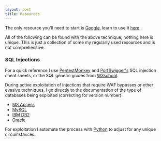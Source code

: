 ```yaml
---
layout: post
title: Resources
---
```


The only resource you'll need to start is [Google](https://google.com/), learn to use it [here](https://tryhackme.com/resources/blog/google-fu "TryHackMe - GoogleFu").

All of the following can be found with the above technique, nothing here is unique.
This is just a collection of some my regularly used resources and is not comprehensive.

### SQL Injections
For a quick reference I use [PentestMonkey](
https://pentestmonkey.net/category/cheat-sheet/sql-injection "PenTestMonkey's SQL Injection Cheat Sheet") and [PortSwigger's](https://portswigger.net/web-security/sql-injection/cheat-sheet "PortSwigger's SQL Injection Cheat Sheet") SQL injection cheat sheets, or the SQL generic guides from [W3school](https://www.w3schools.com/sql/sql_quickref.asp). 

During active exploitation of injections that require WAF bypasses or other evasive techniques, I go directly to the documentation of the type of databases being exploited (correcting for version number). 
+ [MS Access](https://learn.microsoft.com/en-us/office/client-developer/access/desktop-database-reference/overview-of-the-access-sql-reference)
+ [MySQL](https://dev.mysql.com/doc/refman/8.0/en/dynindex-statement.html)
+ [IBM DB2](https://www.ibm.com/docs/en/db2-for-zos/11?topic=db2-sql)
+ [Oracle](https://docs.oracle.com/en/database/oracle/oracle-database/19/sqlrf/)

For exploitation I automate the process with [Python](https://www.learnpython.org/) to adjust for any unique circumstances.

